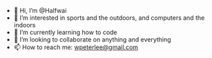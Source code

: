 - 👋 Hi, I’m @Halfwai
- 👀 I’m interested in sports and the outdoors, and computers and the indoors
- 🌱 I’m currently learning how to code
- 💞️ I’m looking to collaborate on anything and everything
- 📫 How to reach me: wpeterlee@gmail.com

<!---
Halfwai/Halfwai is a ✨ special ✨ repository because its `README.md` (this file) appears on your GitHub profile.
You can click the Preview link to take a look at your changes.
--->
